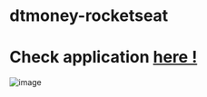 # dtmoney-rocketseat

# Check application <a href="https://dt-money-rocketseat.netlify.app/">here !</a>

![image](https://user-images.githubusercontent.com/82785683/197103819-4a40091a-d6a9-4f58-b470-eb69aa80db5a.png)
